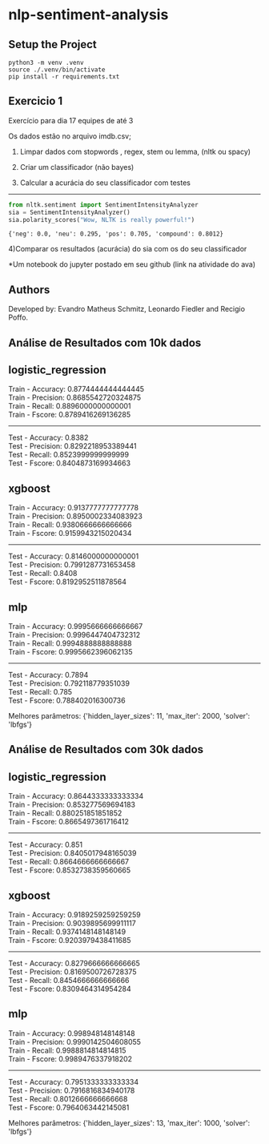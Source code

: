 # nlp-sentiment-analysis

## Setup the Project

```
python3 -m venv .venv
source ./.venv/bin/activate
pip install -r requirements.txt
```

## Exercicio 1

Exercício para dia 17 equipes de até 3

Os dados estão no arquivo imdb.csv;

1) Limpar dados com stopwords , regex, stem ou lemma, (nltk ou spacy)

2) Criar um classificador (não bayes)

3) Calcular a acurácia do seu classificador com testes

______________________________________________________
```python
from nltk.sentiment import SentimentIntensityAnalyzer
sia = SentimentIntensityAnalyzer()
sia.polarity_scores("Wow, NLTK is really powerful!")
```
```console
{'neg': 0.0, 'neu': 0.295, 'pos': 0.705, 'compound': 0.8012}
```

4)Comparar os resultados (acurácia) do sia com os do seu classificador


*Um notebook do jupyter postado em seu github (link na atividade do ava)


## Authors

Developed by: Evandro Matheus Schmitz, Leonardo Fiedler and Recigio Poffo.

## Análise de Resultados com 10k dados

logistic_regression
---
Train - Accuracy: 0.8774444444444445  
Train - Precision: 0.8685542720324875  
Train - Recall: 0.8896000000000001  
Train - Fscore: 0.8789416269136285  
___
Test - Accuracy: 0.8382  
Test - Precision: 0.8292218953389441  
Test - Recall: 0.8523999999999999  
Test - Fscore: 0.8404873169934663  


xgboost
---
Train - Accuracy: 0.9137777777777778  
Train - Precision: 0.8950002334083923  
Train - Recall: 0.9380666666666666  
Train - Fscore: 0.9159943215020434  
___
Test - Accuracy: 0.8146000000000001  
Test - Precision: 0.7991287731653458  
Test - Recall: 0.8408  
Test - Fscore: 0.8192952511878564  


mlp
---
Train - Accuracy: 0.9995666666666667  
Train - Precision: 0.9996447404732312  
Train - Recall: 0.9994888888888888  
Train - Fscore: 0.9995662396062135  
___
Test - Accuracy: 0.7894  
Test - Precision: 0.792118779351039  
Test - Recall: 0.785  
Test - Fscore: 0.788402016300736  

Melhores parâmetros: {'hidden_layer_sizes': 11, 'max_iter': 2000, 'solver': 'lbfgs'}

## Análise de Resultados com 30k dados


logistic_regression
---
Train - Accuracy: 0.8644333333333334  
Train - Precision: 0.853277569694183  
Train - Recall: 0.880251851851852  
Train - Fscore: 0.8665497361716412  
___
Test - Accuracy: 0.851  
Test - Precision: 0.8405017948165039  
Test - Recall: 0.8664666666666667  
Test - Fscore: 0.8532738359560665  


xgboost
---
Train - Accuracy: 0.9189259259259259  
Train - Precision: 0.9039895699911117  
Train - Recall: 0.9374148148148149  
Train - Fscore: 0.9203979438411685  
___
Test - Accuracy: 0.8279666666666665  
Test - Precision: 0.8169500726728375  
Test - Recall: 0.8454666666666666  
Test - Fscore: 0.8309464314954284  


mlp
---
Train - Accuracy: 0.998948148148148  
Train - Precision: 0.9990142504608055  
Train - Recall: 0.9988814814814815  
Train - Fscore: 0.9989476337918202  
___
Test - Accuracy: 0.7951333333333334  
Test - Precision: 0.7916816834940178  
Test - Recall: 0.8012666666666668  
Test - Fscore: 0.7964063442145081  

Melhores parâmetros: {'hidden_layer_sizes': 13, 'max_iter': 1000, 'solver': 'lbfgs'}

